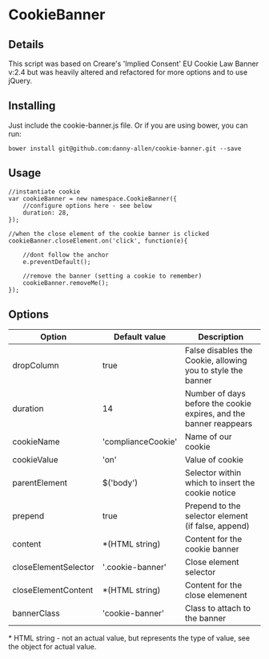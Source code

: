 # CookieBanner

## Details

This script was based on Creare's 'Implied Consent' EU Cookie Law Banner v:2.4 but was heavily altered and refactored for more options and to use jQuery.

## Installing

Just include the cookie-banner.js file. Or if you are using bower, you can run:

	bower install git@github.com:danny-allen/cookie-banner.git --save

## Usage

	//instantiate cookie
	var cookieBanner = new namespace.CookieBanner({
		//configure options here - see below
		duration: 28,
	});

	//when the close element of the cookie banner is clicked
	cookieBanner.closeElement.on('click', function(e){

		//dont follow the anchor
		e.preventDefault();

		//remove the banner (setting a cookie to remember)
		cookieBanner.removeMe();
	});

## Options

| Option 	    		| Default value    					| Description   														|
| --------------------- |-----------------------------------| ----------------------------------------------------------------------|
| dropColumn    		| true								| False disables the Cookie, allowing you to style the banner			|
| duration      		| 14		    					| Number of days before the cookie expires, and the banner reappears	|
| cookieName    		| 'complianceCookie'      			| Name of our cookie   													|
| cookieValue    		| 'on'		    					| Value of cookie  														|
| parentElement   		| $('body')      					| Selector within which to insert the cookie notice   					|
| prepend    			| true		      					| Prepend to the selector element (if false, append)  					|
| content    			| *(HTML string)   					| Content for the cookie banner   										|
| closeElementSelector  | '.cookie-banner' 					| Close element selector   												|
| closeElementContent   | *(HTML string)   					| Content for the close elemenent   									|
| bannerClass    		| 'cookie-banner'  					| Class to attach to the banner   										|

\* HTML string - not an actual value, but represents the type of value, see the object for actual value.